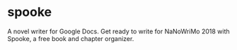# spooke
A novel writer for Google Docs. Get ready to write for NaNoWriMo 2018 with Spooke, a free book and chapter organizer.
